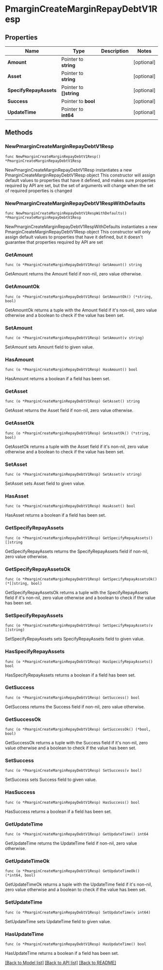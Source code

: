 # PmarginCreateMarginRepayDebtV1Resp

## Properties

Name | Type | Description | Notes
------------ | ------------- | ------------- | -------------
**Amount** | Pointer to **string** |  | [optional] 
**Asset** | Pointer to **string** |  | [optional] 
**SpecifyRepayAssets** | Pointer to **[]string** |  | [optional] 
**Success** | Pointer to **bool** |  | [optional] 
**UpdateTime** | Pointer to **int64** |  | [optional] 

## Methods

### NewPmarginCreateMarginRepayDebtV1Resp

`func NewPmarginCreateMarginRepayDebtV1Resp() *PmarginCreateMarginRepayDebtV1Resp`

NewPmarginCreateMarginRepayDebtV1Resp instantiates a new PmarginCreateMarginRepayDebtV1Resp object
This constructor will assign default values to properties that have it defined,
and makes sure properties required by API are set, but the set of arguments
will change when the set of required properties is changed

### NewPmarginCreateMarginRepayDebtV1RespWithDefaults

`func NewPmarginCreateMarginRepayDebtV1RespWithDefaults() *PmarginCreateMarginRepayDebtV1Resp`

NewPmarginCreateMarginRepayDebtV1RespWithDefaults instantiates a new PmarginCreateMarginRepayDebtV1Resp object
This constructor will only assign default values to properties that have it defined,
but it doesn't guarantee that properties required by API are set

### GetAmount

`func (o *PmarginCreateMarginRepayDebtV1Resp) GetAmount() string`

GetAmount returns the Amount field if non-nil, zero value otherwise.

### GetAmountOk

`func (o *PmarginCreateMarginRepayDebtV1Resp) GetAmountOk() (*string, bool)`

GetAmountOk returns a tuple with the Amount field if it's non-nil, zero value otherwise
and a boolean to check if the value has been set.

### SetAmount

`func (o *PmarginCreateMarginRepayDebtV1Resp) SetAmount(v string)`

SetAmount sets Amount field to given value.

### HasAmount

`func (o *PmarginCreateMarginRepayDebtV1Resp) HasAmount() bool`

HasAmount returns a boolean if a field has been set.

### GetAsset

`func (o *PmarginCreateMarginRepayDebtV1Resp) GetAsset() string`

GetAsset returns the Asset field if non-nil, zero value otherwise.

### GetAssetOk

`func (o *PmarginCreateMarginRepayDebtV1Resp) GetAssetOk() (*string, bool)`

GetAssetOk returns a tuple with the Asset field if it's non-nil, zero value otherwise
and a boolean to check if the value has been set.

### SetAsset

`func (o *PmarginCreateMarginRepayDebtV1Resp) SetAsset(v string)`

SetAsset sets Asset field to given value.

### HasAsset

`func (o *PmarginCreateMarginRepayDebtV1Resp) HasAsset() bool`

HasAsset returns a boolean if a field has been set.

### GetSpecifyRepayAssets

`func (o *PmarginCreateMarginRepayDebtV1Resp) GetSpecifyRepayAssets() []string`

GetSpecifyRepayAssets returns the SpecifyRepayAssets field if non-nil, zero value otherwise.

### GetSpecifyRepayAssetsOk

`func (o *PmarginCreateMarginRepayDebtV1Resp) GetSpecifyRepayAssetsOk() (*[]string, bool)`

GetSpecifyRepayAssetsOk returns a tuple with the SpecifyRepayAssets field if it's non-nil, zero value otherwise
and a boolean to check if the value has been set.

### SetSpecifyRepayAssets

`func (o *PmarginCreateMarginRepayDebtV1Resp) SetSpecifyRepayAssets(v []string)`

SetSpecifyRepayAssets sets SpecifyRepayAssets field to given value.

### HasSpecifyRepayAssets

`func (o *PmarginCreateMarginRepayDebtV1Resp) HasSpecifyRepayAssets() bool`

HasSpecifyRepayAssets returns a boolean if a field has been set.

### GetSuccess

`func (o *PmarginCreateMarginRepayDebtV1Resp) GetSuccess() bool`

GetSuccess returns the Success field if non-nil, zero value otherwise.

### GetSuccessOk

`func (o *PmarginCreateMarginRepayDebtV1Resp) GetSuccessOk() (*bool, bool)`

GetSuccessOk returns a tuple with the Success field if it's non-nil, zero value otherwise
and a boolean to check if the value has been set.

### SetSuccess

`func (o *PmarginCreateMarginRepayDebtV1Resp) SetSuccess(v bool)`

SetSuccess sets Success field to given value.

### HasSuccess

`func (o *PmarginCreateMarginRepayDebtV1Resp) HasSuccess() bool`

HasSuccess returns a boolean if a field has been set.

### GetUpdateTime

`func (o *PmarginCreateMarginRepayDebtV1Resp) GetUpdateTime() int64`

GetUpdateTime returns the UpdateTime field if non-nil, zero value otherwise.

### GetUpdateTimeOk

`func (o *PmarginCreateMarginRepayDebtV1Resp) GetUpdateTimeOk() (*int64, bool)`

GetUpdateTimeOk returns a tuple with the UpdateTime field if it's non-nil, zero value otherwise
and a boolean to check if the value has been set.

### SetUpdateTime

`func (o *PmarginCreateMarginRepayDebtV1Resp) SetUpdateTime(v int64)`

SetUpdateTime sets UpdateTime field to given value.

### HasUpdateTime

`func (o *PmarginCreateMarginRepayDebtV1Resp) HasUpdateTime() bool`

HasUpdateTime returns a boolean if a field has been set.


[[Back to Model list]](../README.md#documentation-for-models) [[Back to API list]](../README.md#documentation-for-api-endpoints) [[Back to README]](../README.md)


